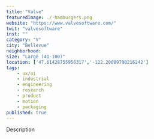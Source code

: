```yaml
---
title: "Valve"
featuredImage: ./-hamburgers.png
website: "https://www.valvesoftware.com/"
twit: "valvesoftware"
inst: ""
category: "V"
city: "Bellevue"
neighborhood:
size: "Large (41-100)"
location: ['47.61428755956317','-122.20089790216242']
tags:
    - ux/ui
    - industrial
    - engineering
    - research
    - product
    - motion
    - packaging
published: true
---
```


Description
